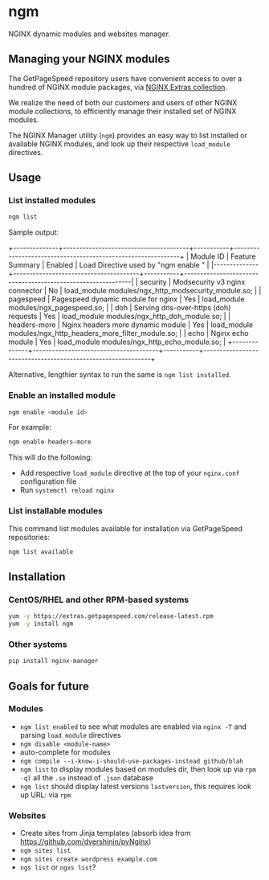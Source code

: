 # ngm

NGINX dynamic modules and websites manager.

## Managing your NGINX modules

The GetPageSpeed repository users have convenient access to over a hundred of NGINX module packages,
via [NGINX Extras collection](https://nginx-extras.getpagespeed.com/).

We realize the need of both our customers and users of other NGINX module collections, to
efficiently manage their installed set of NGINX modules.

The NGINX Manager utility (`ngm`) provides an easy way to list installed or available NGINX modules,
and look up their respective `load_module` directives.

## Usage

### List installed modules

```bash
ngm list
```

Sample output:

+--------------+---------------------------------------+-----------+-------------------------------------------------------------+
| Module ID    | Feature Summary                       | Enabled   | Load Directive used by "ngm enable <module id>"             |
|--------------+---------------------------------------+-----------+-------------------------------------------------------------|
| security     | Modsecurity v3 nginx connector        | No        | load_module modules/ngx_http_modsecurity_module.so;         |
| pagespeed    | Pagespeed dynamic module for nginx    | Yes       | load_module modules/ngx_pagespeed.so;                       |
| doh          | Serving dns-over-https (doh) requests | Yes       | load_module modules/ngx_http_doh_module.so;                 |
| headers-more | Nginx headers more dynamic module     | Yes       | load_module modules/ngx_http_headers_more_filter_module.so; |
| echo         | Nginx echo module                     | Yes       | load_module modules/ngx_http_echo_module.so;                |
+--------------+---------------------------------------+-----------+-------------------------------------------------------------+

Alternative, lengthier syntax to run the same is `ngm list installed`.

### Enable an installed module

```bash
ngm enable <module id>
```

For example:

```bash
ngm enable headers-more
```

This will do the following:

* Add respective `load_module` directive at the top of your `nginx.conf` configuration file
* Run `systemctl reload nginx`

### List installable modules

This command list modules available for installation via GetPageSpeed repositories:

```bash
ngm list available
```

## Installation

### CentOS/RHEL and other RPM-based systems

```bash
yum -y https://extras.getpagespeed.com/release-latest.rpm
yum -y install ngm
```

### Other systems

```bash
pip install nginx-manager
```

## Goals for future

### Modules 

* `ngm list enabled` to see what modules are enabled via `nginx -T` and parsing `load_module` directives
* `ngm disable <module-name>`
* auto-complete for modules
* `ngm compile --i-know-i-should-use-packages-instead github/blah`
* `ngm list` to display modules based on modules dir, then look up via `rpm -ql` all the `.so` instead of `.json` database
* `ngm list` should display latest versions `lastversion`, this requires look up URL: via `rpm`

### Websites

* Create sites from Jinja templates (absorb idea from https://github.com/dvershinin/pyNginx)
* `ngm sites list`
* `ngm sites create wordpress example.com`
* `ngs list` or `ngxs list`?

